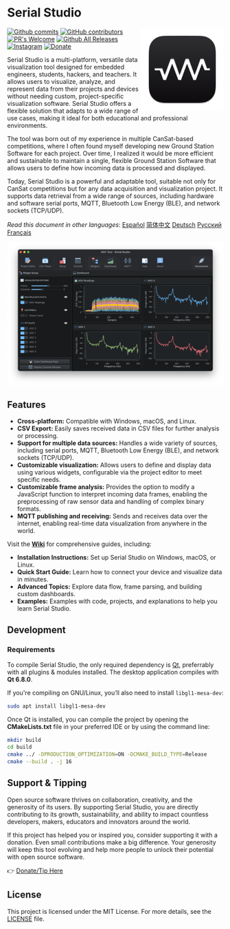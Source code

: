 # Serial Studio

<a href="#">
    <img width="192px" height="192px" src="doc/icon.svg" align="right" />
</a>

[![Github commits](https://img.shields.io/github/last-commit/Serial-Studio/Serial-Studio?style=for-the-badge&logo=github)](https://github.com/Serial-Studio/Serial-Studio/commits/master)
[![GitHub contributors](https://img.shields.io/github/contributors/Serial-Studio/Serial-Studio?style=for-the-badge&logo=github)](https://github.com/Serial-Studio/Serial-Studio/graphs/contributors)
[![PR's Welcome](https://img.shields.io/badge/PRs-welcome-brightgreen?style=for-the-badge)](https://github.com/Serial-Studio/Serial-Studio/pull/new)
[![Github All Releases](https://img.shields.io/github/downloads/Serial-Studio/Serial-Studio/total.svg?style=for-the-badge&logo=github)](https://github.com/Serial-Studio/Serial-Studio/releases/)
[![Instagram](https://img.shields.io/badge/Instagram-E4405F?style=for-the-badge&logo=instagram&logoColor=white)](https://instagram.com/serialstudio.app)
[![Donate](https://img.shields.io/badge/PayPal-00457C?style=for-the-badge&logo=paypal&logoColor=white)](https://www.paypal.com/donate?hosted_button_id=XN68J47QJKYDE)

Serial Studio is a multi-platform, versatile data visualization tool designed for embedded engineers, students, hackers, and teachers. It allows users to visualize, analyze, and represent data from their projects and devices without needing custom, project-specific visualization software. Serial Studio offers a flexible solution that adapts to a wide range of use cases, making it ideal for both educational and professional environments.

The tool was born out of my experience in multiple CanSat-based competitions, where I often found myself developing new Ground Station Software for each project. Over time, I realized it would be more efficient and sustainable to maintain a single, flexible Ground Station Software that allows users to define how incoming data is processed and displayed.

Today, Serial Studio is a powerful and adaptable tool, suitable not only for CanSat competitions but for any data acquisition and visualization project. It supports data retrieval from a wide range of sources, including hardware and software serial ports, MQTT, Bluetooth Low Energy (BLE), and network sockets (TCP/UDP).

*Read this document in other languages*: [Español](doc/README_ES.md) [简体中文](doc/README_ZH.md) [Deutsch](doc/README_DE.md) [Русский](doc/README_RU.md) [Français](doc/README_FR.md)

![Software usage](doc/screenshot.png)

## Features

- **Cross-platform:** Compatible with Windows, macOS, and Linux.
- **CSV Export:** Easily saves received data in CSV files for further analysis or processing.
- **Support for multiple data sources:** Handles a wide variety of sources, including serial ports, MQTT, Bluetooth Low Energy (BLE), and network sockets (TCP/UDP).
- **Customizable visualization:** Allows users to define and display data using various widgets, configurable via the project editor to meet specific needs.
- **Customizable frame analysis:** Provides the option to modify a JavaScript function to interpret incoming data frames, enabling the preprocessing of raw sensor data and handling of complex binary formats.
- **MQTT publishing and receiving:** Sends and receives data over the internet, enabling real-time data visualization from anywhere in the world.

Visit the **[Wiki](https://github.com/Serial-Studio/Serial-Studio/wiki)** for comprehensive guides, including:

- **Installation Instructions:** Set up Serial Studio on Windows, macOS, or Linux.  
- **Quick Start Guide:** Learn how to connect your device and visualize data in minutes.  
- **Advanced Topics:** Explore data flow, frame parsing, and building custom dashboards.
- **Examples:** Examples with code, projects, and explanations to help you learn Serial Studio.

## Development

### Requirements

To compile Serial Studio, the only required dependency is [Qt](http://www.qt.io/download-open-source/), preferrably with all plugins & modules installed. The desktop application compiles with **Qt 6.8.0**.

If you're compiling on GNU/Linux, you’ll also need to install `libgl1-mesa-dev`:

```bash
sudo apt install libgl1-mesa-dev
```

Once Qt is installed, you can compile the project by opening the **CMakeLists.txt** file in your preferred IDE or by using the command line:

```bash
mkdir build
cd build 
cmake ../ -DPRODUCTION_OPTIMIZATION=ON -DCMAKE_BUILD_TYPE=Release
cmake --build . -j 16 
```

## Support & Tipping

Open source software thrives on collaboration, creativity, and the generosity of its users. By supporting Serial Studio, you are directly contributing to its growth, sustainability, and ability to impact countless developers, makers, educators and innovators around the world.

If this project has helped you or inspired you, consider supporting it with a donation. Even small contributions make a big difference. Your generosity will keep this tool evolving and help more people to unlock their potential with open source software.

👉 [Donate/Tip Here](https://www.paypal.com/donate?hosted_button_id=XN68J47QJKYDE)

## License

This project is licensed under the MIT License. For more details, see the [LICENSE](LICENSE.md) file.
